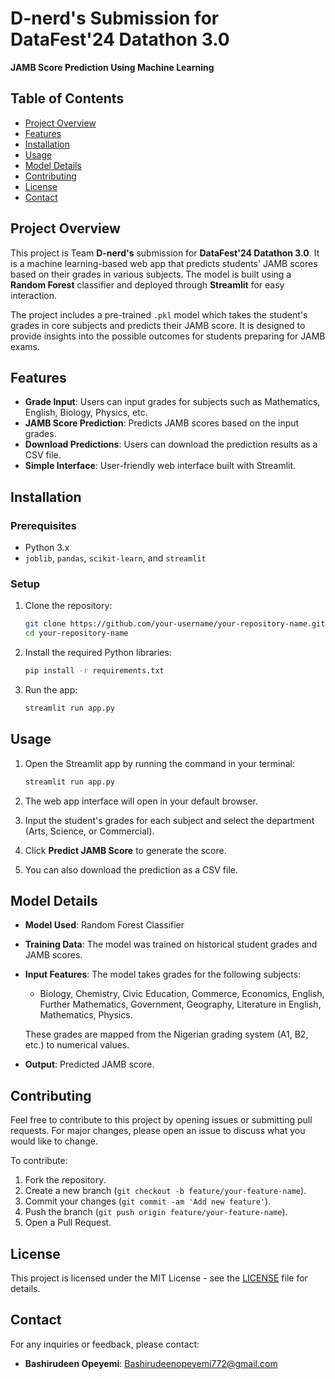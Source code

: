 # D-nerd's Submission for DataFest'24 Datathon 3.0

**JAMB Score Prediction Using Machine Learning**

## Table of Contents

- [Project Overview](#project-overview)
- [Features](#features)
- [Installation](#installation)
- [Usage](#usage)
- [Model Details](#model-details)
- [Contributing](#contributing)
- [License](#license)
- [Contact](#contact)

## Project Overview

This project is Team **D-nerd's** submission for **DataFest'24 Datathon 3.0**. It is a machine learning-based web app that predicts students' JAMB scores based on their grades in various subjects. The model is built using a **Random Forest** classifier and deployed through **Streamlit** for easy interaction.

The project includes a pre-trained `.pkl` model which takes the student's grades in core subjects and predicts their JAMB score. It is designed to provide insights into the possible outcomes for students preparing for JAMB exams.

## Features

- **Grade Input**: Users can input grades for subjects such as Mathematics, English, Biology, Physics, etc.
- **JAMB Score Prediction**: Predicts JAMB scores based on the input grades.
- **Download Predictions**: Users can download the prediction results as a CSV file.
- **Simple Interface**: User-friendly web interface built with Streamlit.

## Installation

### Prerequisites

- Python 3.x
- `joblib`, `pandas`, `scikit-learn`, and `streamlit`

### Setup

1. Clone the repository:

    ```bash
    git clone https://github.com/your-username/your-repository-name.git
    cd your-repository-name
    ```

2. Install the required Python libraries:

    ```bash
    pip install -r requirements.txt
    ```

3. Run the app:

    ```bash
    streamlit run app.py
    ```

## Usage

1. Open the Streamlit app by running the command in your terminal:

    ```bash
    streamlit run app.py
    ```

2. The web app interface will open in your default browser.

3. Input the student's grades for each subject and select the department (Arts, Science, or Commercial).

4. Click **Predict JAMB Score** to generate the score.

5. You can also download the prediction as a CSV file.

## Model Details

- **Model Used**: Random Forest Classifier
- **Training Data**: The model was trained on historical student grades and JAMB scores.
- **Input Features**: The model takes grades for the following subjects:
  - Biology, Chemistry, Civic Education, Commerce, Economics, English, Further Mathematics, Government, Geography, Literature in English, Mathematics, Physics.
  
  These grades are mapped from the Nigerian grading system (A1, B2, etc.) to numerical values.

- **Output**: Predicted JAMB score.

## Contributing

Feel free to contribute to this project by opening issues or submitting pull requests. For major changes, please open an issue to discuss what you would like to change.

To contribute:

1. Fork the repository.
2. Create a new branch (`git checkout -b feature/your-feature-name`).
3. Commit your changes (`git commit -am 'Add new feature'`).
4. Push the branch (`git push origin feature/your-feature-name`).
5. Open a Pull Request.

## License

This project is licensed under the MIT License - see the [LICENSE](LICENSE) file for details.

## Contact

For any inquiries or feedback, please contact:

- **Bashirudeen Opeyemi**: [Bashirudeenopeyemi772@gmail.com](mailto:Bashirudeenopeyemi772@gmail.com)
